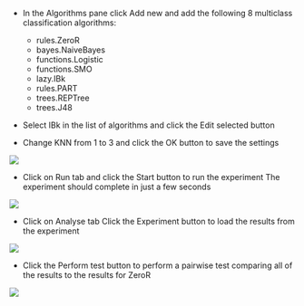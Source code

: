- In the Algorithms pane click Add new and add the following 8 multiclass classification
algorithms:
    * rules.ZeroR
    * bayes.NaiveBayes
    * functions.Logistic
    * functions.SMO
    * lazy.IBk
    * rules.PART
    * trees.REPTree
    * trees.J48

- Select IBk in the list of algorithms and click the Edit selected button
- Change KNN from 1 to 3 and click the OK button to save the settings

![](https://github.com/fenago/katacoda-scenarios/raw/master/machine-learning-mastery-weka/machine-learning-mastery-weka-chapter-23/steps/images/144.png)

- Click on Run tab and click the Start button to run the experiment The experiment
should complete in just a few seconds

![](https://github.com/fenago/katacoda-scenarios/raw/master/machine-learning-mastery-weka/machine-learning-mastery-weka-chapter-23/steps/images/145.png)

- Click on Analyse tab Click the Experiment button to load the results from the
experiment

![](https://github.com/fenago/katacoda-scenarios/raw/master/machine-learning-mastery-weka/machine-learning-mastery-weka-chapter-23/steps/images/146.png)

- Click the Perform test button to perform a pairwise test comparing all of the results
to the results for ZeroR

![](https://github.com/fenago/katacoda-scenarios/raw/master/machine-learning-mastery-weka/machine-learning-mastery-weka-chapter-23/steps/images/23.1.png)
